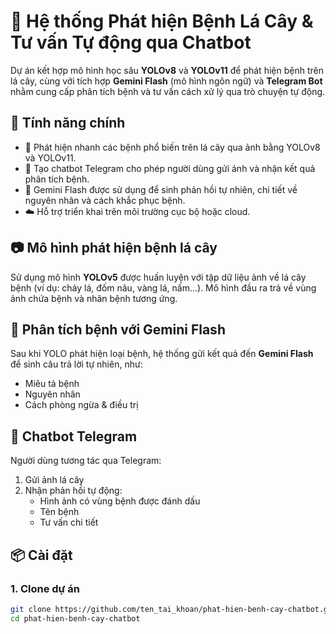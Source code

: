 # 🌿 Hệ thống Phát hiện Bệnh Lá Cây & Tư vấn Tự động qua Chatbot

Dự án kết hợp mô hình học sâu **YOLOv8** và **YOLOv11** để phát hiện bệnh trên lá cây, cùng với tích hợp **Gemini Flash** (mô hình ngôn ngữ) và **Telegram Bot** nhằm cung cấp phân tích bệnh và tư vấn cách xử lý qua trò chuyện tự động.

## 🚀 Tính năng chính

- 📸 Phát hiện nhanh các bệnh phổ biến trên lá cây qua ảnh bằng YOLOv8 và YOLOv11.
- 🤖 Tạo chatbot Telegram cho phép người dùng gửi ảnh và nhận kết quả phân tích bệnh.
- 🧠 Gemini Flash được sử dụng để sinh phản hồi tự nhiên, chi tiết về nguyên nhân và cách khắc phục bệnh.
- ☁️ Hỗ trợ triển khai trên môi trường cục bộ hoặc cloud.

## 📷 Mô hình phát hiện bệnh lá cây

Sử dụng mô hình **YOLOv5** được huấn luyện với tập dữ liệu ảnh về lá cây bệnh (ví dụ: cháy lá, đốm nâu, vàng lá, nấm...). Mô hình đầu ra trả về vùng ảnh chứa bệnh và nhãn bệnh tương ứng.

## 🧠 Phân tích bệnh với Gemini Flash

Sau khi YOLO phát hiện loại bệnh, hệ thống gửi kết quả đến **Gemini Flash** để sinh câu trả lời tự nhiên, như:
- Miêu tả bệnh
- Nguyên nhân
- Cách phòng ngừa & điều trị

## 💬 Chatbot Telegram

Người dùng tương tác qua Telegram:
1. Gửi ảnh lá cây
2. Nhận phản hồi tự động:
   - Hình ảnh có vùng bệnh được đánh dấu
   - Tên bệnh
   - Tư vấn chi tiết

## 📦 Cài đặt

### 1. Clone dự án
```bash
git clone https://github.com/ten_tai_khoan/phat-hien-benh-cay-chatbot.git
cd phat-hien-benh-cay-chatbot
